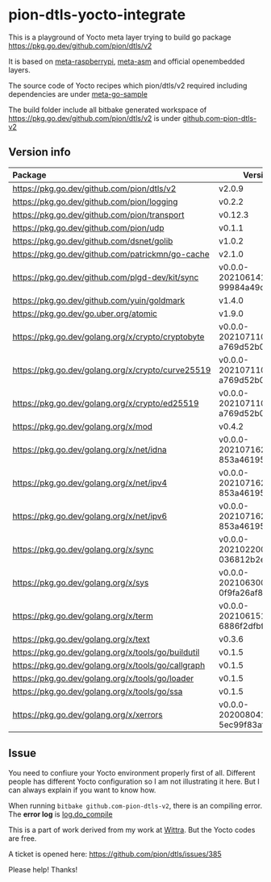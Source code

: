 # pion-dtls-yocto-integrate

This is a playground of Yocto meta layer trying to build go package https://pkg.go.dev/github.com/pion/dtls/v2

It is based on [meta-raspberrypi](https://github.com/agherzan/meta-raspberrypi), [meta-asm](https://github.com/priv-kweihmann/meta-sca) and official openembedded layers.

The source code of Yocto recipes which pion/dtls/v2 required including dependencies are under [meta-go-sample](./meta-go-sample/)

The build folder include all bitbake generated workspace of https://pkg.go.dev/github.com/pion/dtls/v2 is under [github.com-pion-dtls-v2](./build/github.com-pion-dtls-v2/)

## Version info

| Package | Version |
| :--- | --- |
| https://pkg.go.dev/github.com/pion/dtls/v2 | v2.0.9 |
| https://pkg.go.dev/github.com/pion/logging | v0.2.2 |
| https://pkg.go.dev/github.com/pion/transport | v0.12.3 |
| https://pkg.go.dev/github.com/pion/udp | v0.1.1 |
| https://pkg.go.dev/github.com/dsnet/golib | v1.0.2 |
| https://pkg.go.dev/github.com/patrickmn/go-cache | v2.1.0 |
| https://pkg.go.dev/github.com/plgd-dev/kit/sync | v0.0.0-20210614190235-99984a49de48 |
| https://pkg.go.dev/github.com/yuin/goldmark | v1.4.0 |
| https://pkg.go.dev/go.uber.org/atomic | v1.9.0 |
| https://pkg.go.dev/golang.org/x/crypto/cryptobyte | v0.0.0-20210711020723-a769d52b0f97 |
| https://pkg.go.dev/golang.org/x/crypto/curve25519 | v0.0.0-20210711020723-a769d52b0f97 |
| https://pkg.go.dev/golang.org/x/crypto/ed25519 | v0.0.0-20210711020723-a769d52b0f97 |
| https://pkg.go.dev/golang.org/x/mod | v0.4.2 |
| https://pkg.go.dev/golang.org/x/net/idna | v0.0.0-20210716203947-853a461950ff |
| https://pkg.go.dev/golang.org/x/net/ipv4 | v0.0.0-20210716203947-853a461950ff |
| https://pkg.go.dev/golang.org/x/net/ipv6 | v0.0.0-20210716203947-853a461950ff |
| https://pkg.go.dev/golang.org/x/sync | v0.0.0-20210220032951-036812b2e83c |
| https://pkg.go.dev/golang.org/x/sys | v0.0.0-20210630005230-0f9fa26af87c |
| https://pkg.go.dev/golang.org/x/term | v0.0.0-20210615171337-6886f2dfbf5b |
| https://pkg.go.dev/golang.org/x/text | v0.3.6 |
| https://pkg.go.dev/golang.org/x/tools/go/buildutil | v0.1.5 |
| https://pkg.go.dev/golang.org/x/tools/go/callgraph | v0.1.5 |
| https://pkg.go.dev/golang.org/x/tools/go/loader | v0.1.5 |
| https://pkg.go.dev/golang.org/x/tools/go/ssa | v0.1.5 |
| https://pkg.go.dev/golang.org/x/xerrors | v0.0.0-20200804184101-5ec99f83aff1 |

## Issue

You need to confiure your Yocto environment properly first of all.
Different people has different Yocto configuration so I am not illustrating it here.
But I can always explain if you want to know how.

When running `bitbake github.com-pion-dtls-v2`, there is an compiling error.
The **error log** is [log.do_compile](./build/github.com-pion-dtls-v2/2.0.9-r0/temp/log.do_compile.1112306)

This is a part of work derived from my work at [Wittra](wittra.se).
But the Yocto codes are free.

A ticket is opened here: https://github.com/pion/dtls/issues/385

Please help! Thanks!

